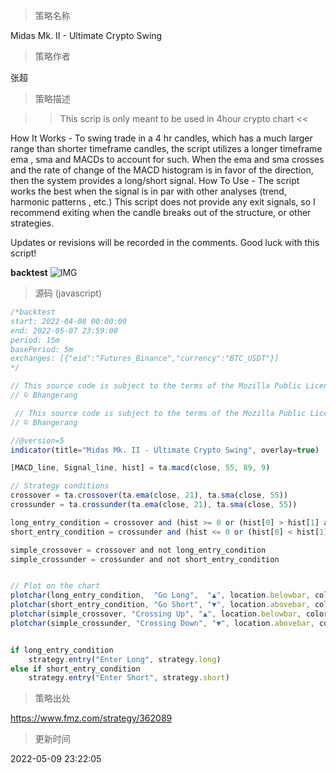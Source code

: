 
> 策略名称

Midas Mk. II - Ultimate Crypto Swing

> 策略作者

张超

> 策略描述

>> This scrip is only meant to be used in 4hour crypto chart <<

How It Works - To swing trade in a 4 hr candles, which has a much larger range than shorter timeframe candles, the script utilizes a longer timeframe ema , sma and MACDs to account for such. When the ema and sma crosses and the rate of change of the MACD histogram is in favor of the direction, then the system provides a long/short signal.
How To Use - The script works the best when the signal is in par with other analyses (trend, harmonic patterns , etc.) This script does not provide any exit signals, so I recommend exiting when the candle breaks out of the structure, or other strategies.

Updates or revisions will be recorded in the comments. Good luck with this script!

**backtest**
 ![IMG](https://www.fmz.com/upload/asset/159f8a1509168a68539.jpg) 



> 源码 (javascript)

``` javascript
/*backtest
start: 2022-04-08 00:00:00
end: 2022-05-07 23:59:00
period: 15m
basePeriod: 5m
exchanges: [{"eid":"Futures_Binance","currency":"BTC_USDT"}]
*/

// This source code is subject to the terms of the Mozilla Public License 2.0 at https://mozilla.org/MPL/2.0/
// © Bhangerang

 // This source code is subject to the terms of the Mozilla Public License 2.0 at https://mozilla.org/MPL/2.0/
// © Bhangerang

//@version=5
indicator(title="Midas Mk. II - Ultimate Crypto Swing", overlay=true)

[MACD_line, Signal_line, hist] = ta.macd(close, 55, 89, 9)

// Strategy conditions
crossover = ta.crossover(ta.ema(close, 21), ta.sma(close, 55))
crossunder = ta.crossunder(ta.ema(close, 21), ta.sma(close, 55))

long_entry_condition = crossover and (hist >= 0 or (hist[0] > hist[1] and hist[1] > hist[2]))
short_entry_condition = crossunder and (hist <= 0 or (hist[0] < hist[1] and hist[1] < hist[2]))

simple_crossover = crossover and not long_entry_condition
simple_crossunder = crossunder and not short_entry_condition


// Plot on the chart
plotchar(long_entry_condition,  "Go Long",  "▲", location.belowbar, color.lime, size = size.small, text = "long")
plotchar(short_entry_condition, "Go Short", "▼", location.abovebar, color.red, size = size.small, text = "short")
plotchar(simple_crossover, "Crossing Up", "▲", location.belowbar, color.lime, size = size.tiny)
plotchar(simple_crossunder, "Crossing Down", "▼", location.abovebar, color.red, size = size.tiny)


if long_entry_condition
    strategy.entry("Enter Long", strategy.long)
else if short_entry_condition
    strategy.entry("Enter Short", strategy.short)
```

> 策略出处

https://www.fmz.com/strategy/362089

> 更新时间

2022-05-09 23:22:05
